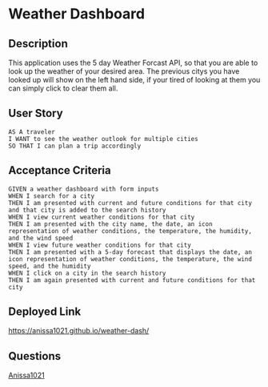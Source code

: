 # Weather Dashboard
## Description
This application uses the 5 day Weather Forcast API, so that you are able to look up the weather of your desired area. The previous citys you have looked up will show on the left hand side, if your tired of looking at them you can simply click to clear them all.
## User Story
```
AS A traveler
I WANT to see the weather outlook for multiple cities
SO THAT I can plan a trip accordingly
```
## Acceptance Criteria
```
GIVEN a weather dashboard with form inputs
WHEN I search for a city
THEN I am presented with current and future conditions for that city and that city is added to the search history
WHEN I view current weather conditions for that city
THEN I am presented with the city name, the date, an icon representation of weather conditions, the temperature, the humidity, and the wind speed
WHEN I view future weather conditions for that city
THEN I am presented with a 5-day forecast that displays the date, an icon representation of weather conditions, the temperature, the wind speed, and the humidity
WHEN I click on a city in the search history
THEN I am again presented with current and future conditions for that city
```

## Deployed Link
https://anissa1021.github.io/weather-dash/
## Questions
[Anissa1021](https://github.com/Anissa1021)
